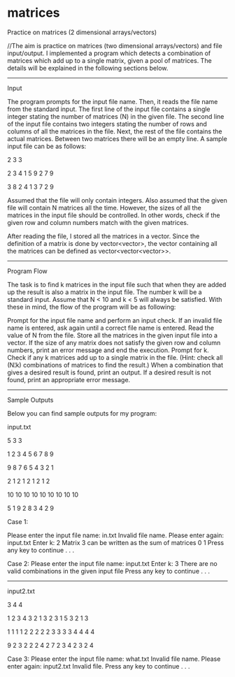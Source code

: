 # matrices
Practice on matrices (2 dimensional arrays/vectors)


//The aim is practice on matrices (two dimensional arrays/vectors) and file input/output. I implemented a program which detects a combination of matrices which add up to a single matrix, given a pool of matrices. The details will be explained in the following sections below.

**************************************
Input 

The program prompts for the input file name. Then, it reads the file name from the standard input. The first line of the input file contains a single integer stating the number of matrices (N) in the given file. The second line of the input file contains two integers stating the number of rows and columns of all the matrices in the file.  Next, the rest of the file contains the actual matrices. Between two matrices there will be an empty line. A sample input file can be as follows:

2
3 3

2 3 4
1 5 9
2 7 9

3 8 2
4 1 3
7 2 9

Assumed that the file will only contain integers. Also assumed that the given file will contain N matrices all the time. However, the sizes of all the matrices in the input file should be controlled. In other words, check if the given row and column numbers match with the given matrices. 

After reading the file, I stored all the matrices in a vector. Since the definition of a matrix is done by vector<vector<int>>, the vector containing all the matrices can be defined as vector<vector<vector<int>>>. 
  
***********************************************
Program Flow

The task is to find k matrices in the input file such that when they are added up the result is also a matrix in the input file. The number k will be a standard input. Assume that N < 10 and k < 5 will always be satisfied. With these in mind, the flow of the program will be as following:

Prompt for the input file name and perform an input check. If an invalid file name is entered, ask again until a correct file name is entered.
Read the value of N from the file. Store all the matrices in the given input file into a vector. If the size of any matrix does not satisfy the given row and column numbers, print an error message and end the execution.
Prompt for k.
Check if any k matrices add up to a single matrix in the file. (Hint: check all  (N¦k) combinations of matrices to find the result.)
When a combination that gives a desired result is found, print an output.
If a desired result is not found, print an appropriate error message.
  
************************************************************
Sample Outputs 

Below you can find sample outputs for my program:

input.txt

5
3 3

1 2 3
4 5 6
7 8 9

9 8 7
6 5 4
3 2 1

2 1 2
1 2 1
2 1 2

10 10 10
10 10 10
10 10 10

5 1 9
2 8 3
4 2 9

Case 1:

Please enter the input file name: in.txt
Invalid file name. Please enter again: input.txt
Enter k: 2
Matrix 3 can be written as the sum of matrices 0 1
Press any key to continue . . .

Case 2:
Please enter the input file name: input.txt
Enter k: 3
There are no valid combinations in the given input file
Press any key to continue . . .
******************************
input2.txt

3
4 4



1 2 3 4
3 2 1 3
2 3 1 5
3 2 1 3



1 1 1 1
2 2 2 2 2
3 3 3 3
4 4 4 4




9 2 3 2
2 2 4 2
7 2 3 4
2 3 2 4



Case 3:
Please enter the input file name: what.txt
Invalid file name. Please enter again: input2.txt
Invalid file.
Press any key to continue . . .




